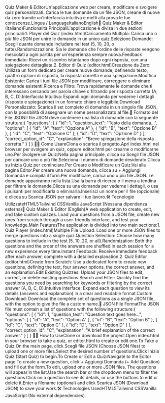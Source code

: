 Quiz Maker & EditorUn'applicazione web per creare, modificare e svolgere quiz personalizzati. Carica le tue domande da un file JSON, creane di nuove da zero tramite un'interfaccia intuitiva e metti alla prova le tue conoscenze.Lingua / LanguageItalianoEnglish🚀 Quiz Maker & Editor (Italiano)Funzionalità PrincipaliL'applicazione è divisa in due sezioni principali:1. Player del Quiz (index.html)Caricamento Multiplo: Carica uno o più file JSON per unire le domande in un unico quiz.Selezione Domande: Scegli quante domande includere nel test (5, 10, 20, o tutte).Randomizzazione: Sia le domande che l'ordine delle risposte vengono mescolati a ogni partita per un'esperienza sempre nuova.Feedback Immediato: Ricevi un riscontro istantaneo dopo ogni risposta, con una spiegazione dettagliata.2. Editor di Quiz (editor.html)Creazione da Zero: Utilizza un form dedicato per creare nuove domande, definendo testo, quattro opzioni di risposta, la risposta corretta e una spiegazione.Modifica Esistente: Carica i tuoi file JSON per modificare, correggere o eliminare domande esistenti.Ricerca e Filtro: Trova rapidamente le domande che ti interessano cercando per parola chiave o filtrando per risposta corretta (A, B, C, D).Interfaccia Intuitiva: Espandi ogni domanda per vederne i dettagli (risposte e spiegazione) in un formato chiaro e leggibile.Download Personalizzato: Scarica il set completo di domande in un singolo file JSON, con la possibilità di assegnare un nome personalizzato al file.📁 Formato del File JSONIl file JSON deve contenere una lista di domande con la seguente struttura:{
    "questions": [
        {
            "id": 1,
            "question_text": "Testo della domanda...",
            "options": [
                { "id": "A", "text": "Opzione A" },
                { "id": "B", "text": "Opzione B" },
                { "id": "C", "text": "Opzione C" },
                { "id": "D", "text": "Opzione D" }
            ],
            "correct_option_id": "C",
            "explanation": "Breve spiegazione della risposta corretta."
        }
    ]
}
🧑‍💻 Come UsareClona o scarica il progetto.Apri index.html nel browser per svolgere un quiz, oppure editor.html per crearne o modificarne uno.Per Svolgere un Quiz:Nella pagina principale, clicca su Scegli file JSON per caricare uno o più file.Seleziona il numero di domande desiderato.Clicca su Inizia Quiz per cominciare.Per Creare o Modificare un Quiz:Vai alla pagina Editor.Per creare una nuova domanda, clicca su + Aggiungi Domanda e compila il form.Per modificare, carica uno o più file JSON. Le domande appariranno nella lista.Usa la barra di ricerca o il menu a tendina per filtrare le domande.Clicca su una domanda per vederne i dettagli, o usa i pulsanti per modificarla o eliminarla.Inserisci un nome per il file (opzionale) e clicca su Scarica JSON per salvare il tuo lavoro.🛠️ Tecnologie UtilizzateHTML5Tailwind CSSVanilla JavaScript (Nessuna dipendenza esterna)🚀 Quiz Maker & Editor (English)A web application to create, edit, and take custom quizzes. Load your questions from a JSON file, create new ones from scratch through a user-friendly interface, and test your knowledge.Main FeaturesThe application is divided into two main sections:1. Quiz Player (index.html)Multiple File Upload: Load one or more JSON files to merge questions into a single quiz.Question Selection: Choose how many questions to include in the test (5, 10, 20, or all).Randomization: Both the questions and the order of the answers are shuffled in each session for a new experience every time.Instant Feedback: Receive immediate feedback after each answer, complete with a detailed explanation.2. Quiz Editor (editor.html)Create from Scratch: Use a dedicated form to create new questions, defining the text, four answer options, the correct answer, and an explanation.Edit Existing Quizzes: Upload your JSON files to edit, correct, or delete existing questions.Search and Filter: Quickly find the questions you need by searching for keywords or filtering by the correct answer (A, B, C, D).Intuitive Interface: Expand each question to view its details (answers and explanation) in a clear and readable format.Custom Download: Download the complete set of questions as a single JSON file, with the option to give the file a custom name.📁 JSON File FormatThe JSON file must contain a list of questions with the following structure:{
    "questions": [
        {
            "id": 1,
            "question_text": "Question text goes here...",
            "options": [
                { "id": "A", "text": "Option A" },
                { "id": "B", "text": "Option B" },
                { "id": "C", "text": "Option C" },
                { "id": "D", "text": "Option D" }
            ],
            "correct_option_id": "C",
            "explanation": "A brief explanation of the correct answer."
        }
    ]
}
🧑‍💻 How to UseClone or download the project.Open index.html in your browser to take a quiz, or editor.html to create or edit one.To Take a Quiz:On the main page, click Scegli file JSON (Choose JSON files) to upload one or more files.Select the desired number of questions.Click Inizia Quiz (Start Quiz) to begin.To Create or Edit a Quiz:Navigate to the Editor page.To create a new question, click + Aggiungi Domanda (+ Add Question) and fill out the form.To edit, upload one or more JSON files. The questions will appear in the list.Use the search bar or the dropdown menu to filter the questions.Click on a question to see its details, or use the buttons to edit or delete it.Enter a filename (optional) and click Scarica JSON (Download JSON) to save your work.🛠️ Technologies UsedHTML5Tailwind CSSVanilla JavaScript (No external dependencies)